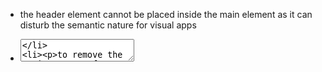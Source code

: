 - the header element cannot be placed inside the main element as it can disturb the semantic nature for visual apps
- <textarea>
- to remove the resize cursor from textares we use resize:none property in textarea selector

- WORD WRAP
- {
  word-wrap: break-word;
  }
- it is used to make the word to continue in next line
- but it worked only for <p> tag,(li,span... it did not worked)
- we also need to enter the width for it to work

- REVISE
- HTML structure (where should header,main,article,aside... be placed)

- DOUBT
- Im unable to add <hr/> tag dynamically in the mapped array - cusz i had made mistake in syntax </hr> instead of <hr>
- i was adding the "/" before only
